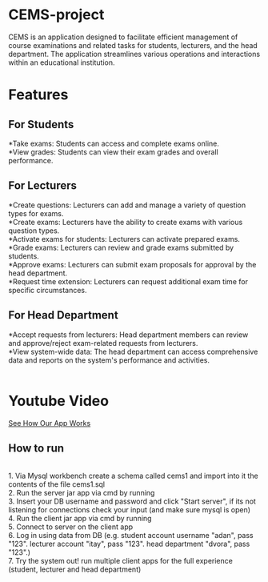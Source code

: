 # CEMS-project
CEMS is an application designed to facilitate efficient management of course examinations and related tasks for students, lecturers, and the head department. The application streamlines various operations and interactions within an educational institution.

# Features
## For Students
*Take exams: Students can access and complete exams online.<br>
*View grades: Students can view their exam grades and overall performance.

## For Lecturers
*Create questions: Lecturers can add and manage a variety of question types for exams.<br>
*Create exams: Lecturers have the ability to create exams with various question types.<br>
*Activate exams for students: Lecturers can activate prepared exams.<br>
*Grade exams: Lecturers can review and grade exams submitted by students.<br>
*Approve exams: Lecturers can submit exam proposals for approval by the head department.<br>
*Request time extension: Lecturers can request additional exam time for specific circumstances.<br>

## For Head Department
*Accept requests from lecturers: Head department members can review and approve/reject exam-related requests from lecturers.<br>
*View system-wide data: The head department can access comprehensive data and reports on the system's performance and activities.<br><br>

# Youtube Video
[See How Our App Works](https://www.youtube.com/watch?v=2MxUqiQuB-c)

## How to run
<br>
1. Via Mysql workbench create a schema called cems1 and import into it the contents of the file cems1.sql<br>
2. Run the server jar app via cmd by running <java -jar "path to jar file"><br>
3. Insert your DB username and password and click "Start server", if its not listening for connections check your input (and make sure mysql is open)<br>
4. Run the client jar app via cmd by running <java -jar "path to jar file"><br>
5. Connect to server on the client app <br>
6. Log in using data from DB (e.g. student account username "adan", pass "123". lecturer account "itay", pass "123". head department "dvora", pass "123".) <br>
7. Try the system out! run multiple client apps for the full experience (student, lecturer and head department)

